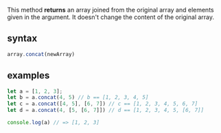This method **returns** an array joined from the original array and elements given in the argument. It doesn't change the content of the original array.

## syntax

```js
array.concat(newArray)
```

## examples

```js
let a = [1, 2, 3];
let b = a.concat(4, 5) // b == [1, 2, 3, 4, 5]
let c = a.concat([4, 5], [6, 7]) // c == [1, 2, 3, 4, 5, 6, 7]
let d = a.concat(4, [5, [6, 7]]) // d == [1, 2, 3, 4, 5, [6, 7]]

console.log(a) // => [1, 2, 3]
```
